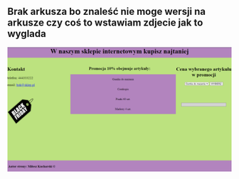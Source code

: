 ## Brak arkusza bo znaleść nie moge wersji na arkusze czy coś to wstawiam zdjecie jak to wyglada
![zdjecie](zdjecie.png)